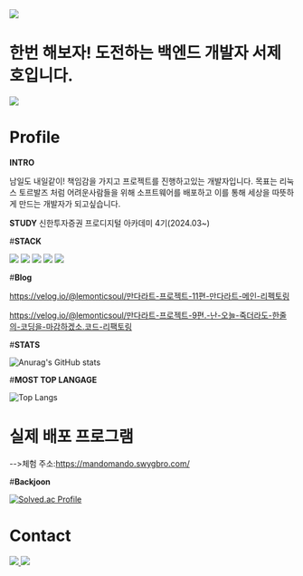 
<img src="https://capsule-render.vercel.app/api?type=waving&color=#7FDBFF&height=200&section=header&text=lemonticsoul&fontSize=70" />

# **한번 해보자! 도전하는 백엔드 개발자 서제호입니다.**



<a href="https://hits.seeyoufarm.com"><img src="https://hits.seeyoufarm.com/api/count/incr/badge.svg?url=https%3A%2F%2Fgithub.com%2Flemonticsoul&count_bg=%233DBCC8&title_bg=%23555555&icon=&icon_color=%23E7E7E7&title=hits&edge_flat=false"/></a>

# Profile


**INTRO**

남일도 내일같이! 책임감을 가지고 프로젝트를 진행하고있는 개발자입니다. 
목표는 리눅스 토르발즈 처럼 어려운사람들을 위해 소프트웨어를 배포하고 이를 통해 세상을 따뜻하게 만드는 개발자가 되고싶습니다.


**STUDY**
신한투자증권 프로디지털 아카데미 4기(2024.03~)

#**STACK**

<img src="https://img.shields.io/badge/spring boot-6DB33F?style=for-the-badge&logo=spring boot&logoColor=white"> <img src="https://img.shields.io/badge/python -3776AB?style=for-the-badge&logo=python&logoColor=white"> <img src="https://img.shields.io/badge/pytorch-EE4C2C?style=for-the-badge&logo=pytorch&logoColor=white"> <img src="https://img.shields.io/badge/R-276DC3?style=for-the-badge&logo=R&logoColor=white"> <img src="https://img.shields.io/badge/mariadb-1F305F?style=for-the-badge&logo=mariadb&logoColor=white">



#**Blog**

https://velog.io/@lemonticsoul/만다라트-프로젝트-11편-만다라트-메인-리펙토링

https://velog.io/@lemonticsoul/만다라트-프로젝트-9편.-난-오늘-죽더라도-한줄의-코딩을-마감하겠소.코드-리팩토링


#**STATS**

![Anurag's GitHub stats](https://github-readme-stats.vercel.app/api?username=lemonticsoul&show_icons=true&theme=dracula)


#**MOST TOP LANGAGE**

![Top Langs](https://github-readme-stats.vercel.app/api/top-langs/?username=lemonticsoul&layout=compact&theme=dracula)


# 실제 배포 프로그램
-->체험 주소:https://mandomando.swygbro.com/


#**Backjoon**

[![Solved.ac Profile](http://mazassumnida.wtf/api/generate_badge?boj=sjho714)](https://solved.ac/sjho714)


# Contact
 <a href="mailto:sjho714@naver.com">
   <img src="https://img.shields.io/badge/Gmail-d14836?style=flat-square&logo=Gmail&logoColor=white&link=sjho714@naver.com"/>
</a>

<img src="https://capsule-render.vercel.app/api?type=waving&color=#7FDBFF&height=200&section=footer&text=lemonticsoul&fontSize=70" />
